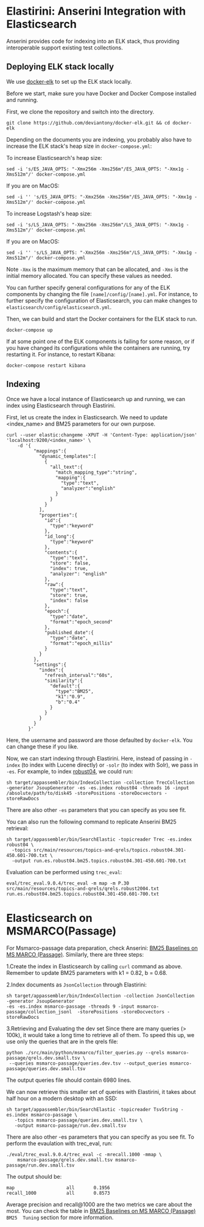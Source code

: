 # Elastirini: Anserini Integration with Elasticsearch

Anserini provides code for indexing into an ELK stack, thus providing interoperable support existing test collections.

## Deploying ELK stack locally

We use [docker-elk](https://github.com/deviantony/docker-elk) to set up the ELK stack locally.

Before we start, make sure you have Docker and Docker Compose installed and running.

First, we clone the repository and switch into the directory.

```
git clone https://github.com/deviantony/docker-elk.git && cd docker-elk
```

Depending on the documents you are indexing, you probably also have to increase the ELK stack's heap size in `docker-compose.yml`:

To increase Elasticsearch's heap size:

```
sed -i 's/ES_JAVA_OPTS: "-Xmx256m -Xms256m"/ES_JAVA_OPTS: "-Xmx1g -Xms512m"/' docker-compose.yml
```

If you are on MacOS:

```
sed -i '' 's/ES_JAVA_OPTS: "-Xmx256m -Xms256m"/ES_JAVA_OPTS: "-Xmx1g -Xms512m"/' docker-compose.yml
```

To increase Logstash's heap size:

```
sed -i 's/LS_JAVA_OPTS: "-Xmx256m -Xms256m"/LS_JAVA_OPTS: "-Xmx1g -Xms512m"/' docker-compose.yml
```

If you are on MacOS:

```
sed -i '' 's/LS_JAVA_OPTS: "-Xmx256m -Xms256m"/LS_JAVA_OPTS: "-Xmx1g -Xms512m"/' docker-compose.yml
```

Note `-Xmx` is the maximum memory that can be allocated, and `-Xms` is the initial memory allocated. You can specify these values as needed.

You can further specify general configurations for any of the ELK components by changing the file `[name]/config/[name].yml`. For instance, to further specify the configuration of Elasticsearch, you can make changes to `elasticsearch/config/elasticsearch.yml`.

Then, we can build and start the Docker containers for the ELK stack to run.

`docker-compose up`

If at some point one of the ELK components is failing for some reason, or if you have changed its configurations while the containers are running, try restarting it. For instance, to restart Kibana:

`docker-compose restart kibana`

## Indexing

Once we have a local instance of Elasticsearch up and running, we can index using Elasticsearch through Elastirini.

First, let us create the index in Elasticsearch. We need to update <index_name> and BM25 parameters for our own purpose.

```
curl --user elastic:changeme -XPUT -H 'Content-Type: application/json' 'localhost:9200/<index_name>' \
    -d '{
          "mappings":{
            "dynamic_templates":[
              {
                "all_text":{
                  "match_mapping_type":"string",
                  "mapping":{
                    "type":"text",
                    "analyzer":"english"
                  }
                }
              }
            ],
            "properties":{
              "id":{
                "type":"keyword"
              },
              "id_long":{
                "type":"keyword"
              },
              "contents":{
                "type":"text",
                "store": false,
                "index": true,
                "analyzer": "english"
              },
              "raw":{
                "type":"text",
                "store": true,
                "index": false
              },
              "epoch":{
                "type":"date",
                "format":"epoch_second"
              },
              "published_date":{
                "type":"date",
                "format":"epoch_millis"
              }
            }
          },
          "settings":{
            "index":{
              "refresh_interval":"60s",
              "similarity":{
                "default":{
                  "type":"BM25",
                  "k1":"0.9",
                  "b":"0.4"
                }
              }
            }
          }
        }'
```

Here, the username and password are those defaulted by `docker-elk`. You can change these if you like.

Now, we can start indexing through Elastirini. Here, instead of passing in `-index` (to index with Lucene directly) or `-solr` (to index with Solr), we pass in `-es`. For example, to index [robust04](https://github.com/castorini/anserini/blob/master/docs/regressions-robust04.md), we could run:

```
sh target/appassembler/bin/IndexCollection -collection TrecCollection -generator JsoupGenerator -es -es.index robust04 -threads 16 -input /absolute/path/to/disk45 -storePositions -storeDocvectors -storeRawDocs
```

There are also other `-es` parameters that you can specify as you see fit.

You can also run the following command to replicate Anserini BM25 retrieval:

```
sh target/appassembler/bin/SearchElastic -topicreader Trec -es.index robust04 \
  -topics src/main/resources/topics-and-qrels/topics.robust04.301-450.601-700.txt \
  -output run.es.robust04.bm25.topics.robust04.301-450.601-700.txt
```

Evaluation can be performed using `trec_eval`:

```
eval/trec_eval.9.0.4/trec_eval -m map -m P.30 src/main/resources/topics-and-qrels/qrels.robust2004.txt run.es.robust04.bm25.topics.robust04.301-450.601-700.txt
```
# Elasticsearch on MSMARCO(Passage)
For Msmarco-passage data preparation, check Anserini: [BM25 Baselines on MS MARCO (Passage)](https://github.com/castorini/anserini/blob/master/docs/experiments-msmarco-passage.md). Similarly, there are three steps:

1.Create the index in Elasticsearch by calling `curl` command as above. Remember to update BM25 parameters with k1 = 0.82, b = 0.68.

2.Index documents as `JsonCollection` through Elastirini:
```
sh target/appassembler/bin/IndexCollection -collection JsonCollection -generator JsoupGenerator 
-es -es.index msmarco-passage -threads 9 -input msmarco-passage/collection_jsonl  -storePositions -storeDocvectors -storeRawDocs
```
3.Retrieving and Evaluating the dev set
Since there are many queries (> 100k), it would take a long time to retrieve all of them. To speed this up, we use only the queries that are in the qrels file:
```
python ./src/main/python/msmarco/filter_queries.py --qrels msmarco-passage/qrels.dev.small.tsv \
 --queries msmarco-passage/queries.dev.tsv --output_queries msmarco-passage/queries.dev.small.tsv
```
The output queries file should contain 6980 lines.

We can now retrieve this smaller set of queries with Elastirini, it takes about half hour on a modern desktop with an SSD:
```
sh target/appassembler/bin/SearchElastic -topicreader TsvString -es.index msmarco-passage \
   -topics msmarco-passage/queries.dev.small.tsv \
   -output msmarco-passage/run.dev.small.tsv
```
There are also other -es parameters that you can specify as you see fit.
To perform the evaulation with trec_eval, run:
```
./eval/trec_eval.9.0.4/trec_eval -c -mrecall.1000 -mmap \
    msmarco-passage/qrels.dev.small.tsv msmarco-passage/run.dev.small.tsv 
```
The output should be:
```
map                   all       0.1956
recall_1000           all       0.8573
```
Average precision and recall@1000 are the two metrics we care about the most. You can check the table in [BM25 Baselines on MS MARCO (Passage)](https://github.com/castorini/anserini/blob/master/docs/experiments-msmarco-passage.md) `BM25  Tuning` section for more information.
